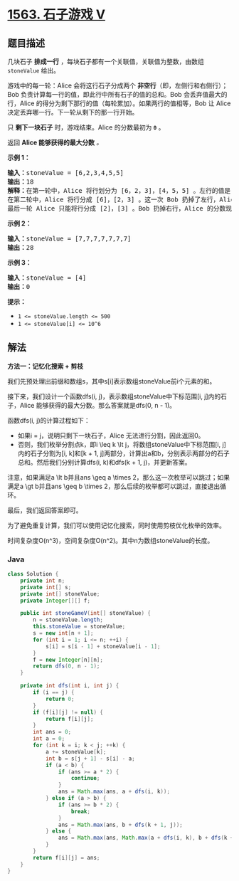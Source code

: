 # [1563. 石子游戏 V](https://leetcode.cn/problems/stone-game-v)

## 题目描述

<p>几块石子 <strong>排成一行</strong> ，每块石子都有一个关联值，关联值为整数，由数组 <code>stoneValue</code> 给出。</p>

<p>游戏中的每一轮：Alice 会将这行石子分成两个 <strong>非空行</strong>（即，左侧行和右侧行）；Bob 负责计算每一行的值，即此行中所有石子的值的总和。Bob 会丢弃值最大的行，Alice 的得分为剩下那行的值（每轮累加）。如果两行的值相等，Bob 让 Alice 决定丢弃哪一行。下一轮从剩下的那一行开始。</p>

<p>只 <strong>剩下一块石子</strong> 时，游戏结束。Alice 的分数最初为 <strong><code>0</code></strong> 。</p>

<p>返回 <strong>Alice 能够获得的最大分数</strong><em> 。</em></p>

<p><strong>示例 1：</strong></p>

<pre><strong>输入：</strong>stoneValue = [6,2,3,4,5,5]
<strong>输出：</strong>18
<strong>解释：</strong>在第一轮中，Alice 将行划分为 [6，2，3]，[4，5，5] 。左行的值是 11 ，右行的值是 14 。Bob 丢弃了右行，Alice 的分数现在是 11 。
在第二轮中，Alice 将行分成 [6]，[2，3] 。这一次 Bob 扔掉了左行，Alice 的分数变成了 16（11 + 5）。
最后一轮 Alice 只能将行分成 [2]，[3] 。Bob 扔掉右行，Alice 的分数现在是 18（16 + 2）。游戏结束，因为这行只剩下一块石头了。
</pre>

<p><strong>示例 2：</strong></p>

<pre><strong>输入：</strong>stoneValue = [7,7,7,7,7,7,7]
<strong>输出：</strong>28
</pre>

<p><strong>示例 3：</strong></p>

<pre><strong>输入：</strong>stoneValue = [4]
<strong>输出：</strong>0
</pre>

<p><strong>提示：</strong></p>

<ul>
	<li><code>1 &lt;= stoneValue.length &lt;= 500</code></li>
	<li><code>1 &lt;=&nbsp;stoneValue[i] &lt;= 10^6</code></li>
</ul>

## 解法

**方法一：记忆化搜索 + 剪枝**

我们先预处理出前缀和数组s，其中s[i]表示数组stoneValue前i个元素的和。

接下来，我们设计一个函数dfs(i, j)，表示数组stoneValue中下标范围[i, j]内的石子，Alice 能够获得的最大分数。那么答案就是dfs(0, n - 1)。

函数dfs(i, j)的计算过程如下：

-   如果i = j，说明只剩下一块石子，Alice 无法进行分割，因此返回0。
-   否则，我们枚举分割点k，即i \leq k \lt j，将数组stoneValue中下标范围[i, j]内的石子分割为[i, k]和[k + 1, j]两部分，计算出a和b，分别表示两部分的石子总和。然后我们分别计算dfs(i, k)和dfs(k + 1, j)，并更新答案。

注意，如果满足a \lt b并且ans \geq a \times 2，那么这一次枚举可以跳过；如果满足a \gt b并且ans \geq b \times 2，那么后续的枚举都可以跳过，直接退出循环。

最后，我们返回答案即可。

为了避免重复计算，我们可以使用记忆化搜索，同时使用剪枝优化枚举的效率。

时间复杂度O(n^3)，空间复杂度O(n^2)。其中n为数组stoneValue的长度。

### **Java**

```java
class Solution {
    private int n;
    private int[] s;
    private int[] stoneValue;
    private Integer[][] f;

    public int stoneGameV(int[] stoneValue) {
        n = stoneValue.length;
        this.stoneValue = stoneValue;
        s = new int[n + 1];
        for (int i = 1; i <= n; ++i) {
            s[i] = s[i - 1] + stoneValue[i - 1];
        }
        f = new Integer[n][n];
        return dfs(0, n - 1);
    }

    private int dfs(int i, int j) {
        if (i == j) {
            return 0;
        }
        if (f[i][j] != null) {
            return f[i][j];
        }
        int ans = 0;
        int a = 0;
        for (int k = i; k < j; ++k) {
            a += stoneValue[k];
            int b = s[j + 1] - s[i] - a;
            if (a < b) {
                if (ans >= a * 2) {
                    continue;
                }
                ans = Math.max(ans, a + dfs(i, k));
            } else if (a > b) {
                if (ans >= b * 2) {
                    break;
                }
                ans = Math.max(ans, b + dfs(k + 1, j));
            } else {
                ans = Math.max(ans, Math.max(a + dfs(i, k), b + dfs(k + 1, j)));
            }
        }
        return f[i][j] = ans;
    }
}
```
